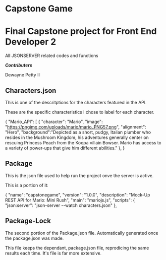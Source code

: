 # Capstone Game
# Final Capstone project for Front End Developer 2
All JSONSERVER related codes and functions

***Contributers***

Dewayne Petty II

## Characters.json

This is one of the descritptions for the characters featured in the API.

These are the specific characteristics I chose to label for each character.

{
	"Mario_API": [
		{
			"character": "Mario",
			"image": "https://pngimg.com/uploads/mario/mario_PNG57.png",
			"alignment": "Hero",
			"background":"Depicted as a short, pudgy, Italian plumber who resides in the Mushroom Kingdom, his adventures generally center on rescuing Princess Peach from the Koopa villain Bowser. Mario has access to a variety of power-ups that give him different abilities."
		},
}

## Package 

This is the json file used to help run the project onve the server is active.

This is a portion of it:

{
  "name": "capstonegame",
  "version": "1.0.0",
  "description": "Mock-Up REST API for Mario: Mini Rush",
  "main": "mariojs.js",
  "scripts": {
    "json:server": "json-server --watch characters.json"
  },

  ## Package-Lock

  The second portion of the Package.json file. Automatically generated once the package.json was made.

  This file keeps the dependant, package.json file, reprodicing the same results each time. It's  file is far more extensive. 